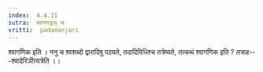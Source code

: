 ```yaml
---
index:  4.4.11
sutra:  श्वगणाट्ठञ् च
vritti:  padamanjari
---
```


श्वागणिक इति । ननु च श्वशब्दो द्वारादिषु पठ्यते, तदादिविधिश्च तत्रेष्यते, तत्कथं श्वागणिक इति ? तत्राह---श्वादेरिञीत्यत्रेति ।।
